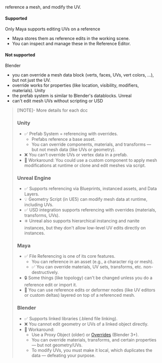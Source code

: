 reference a mesh, and modify the UV.
#### Supported
Only Maya supports editing UVs on a reference
- Maya stores them as reference edits in the working scene.
- You can inspect and manage these in the Reference Editor.
#### Not supported
Blender 
- you can override a mesh data block (verts, faces, UVs, vert colors, ...), but not just the UV.
- override works for properties (like location, visibility, modifiers, materials).
Unity
- the prefab system is similar to Blender's datablocks.
Unreal
- can't edit mesh UVs without scripting or USD

> [!NOTE]- More details for each dcc
> ### Unity
> - ✅ Prefab System = referencing with overrides.
> 	- Prefabs reference a base asset.
> 	- You can override components, materials, and transforms — but not mesh data (like UVs or geometry).
> - ❌ You can’t override UVs or vertex data in a prefab.
> - 🧩 Workaround: You could use a custom component to apply mesh modifications at runtime or clone and edit meshes via script.
> ### Unreal Engine
> - ✅ Supports referencing via Blueprints, instanced assets, and Data Layers.
> - 💡 Geometry Script (in UE5) can modify mesh data at runtime, including UVs.
> - ✅ USD integration supports referencing with overrides (materials, transforms, UVs).
> - ✳️ Unreal also supports hierarchical instancing and nanite instances, but they don't allow low-level UV edits directly on instances.
> ### Maya
> - ✅ File Referencing is one of its core features.
> 	- You can reference in an asset (e.g., a character rig or mesh).
> 	- ✅ You can override materials, UV sets, transforms, etc. non-destructively.
> - 🔒 Some things (like topology) can't be changed unless you do a reference edit or import it.
> - 🧩 You can use reference edits or deformer nodes (like UV editors or custom deltas) layered on top of a referenced mesh.
> ### Blender
> - ✅ Supports linked libraries (.blend file linking).
> - ❌ You cannot edit geometry or UVs of a linked object directly.
> - 🧩 Workaround:
> 	- Use a Proxy Object (older) or [Overrides](https://docs.blender.org/manual/en/latest/files/linked_libraries/library_overrides.html) (Blender 3+).
> 	- You can override materials, transforms, and certain properties — but not geometry/UVs.
> 	- To modify UVs, you must make it local, which duplicates the data — defeating your purpose.
> 
